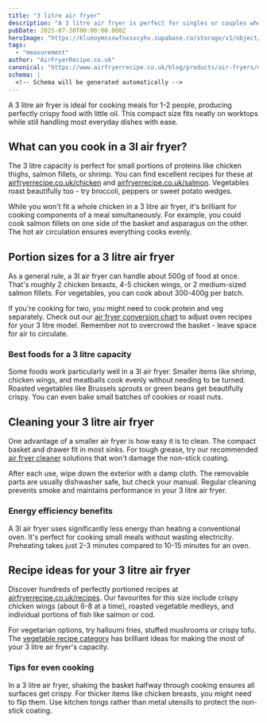```yaml
---
title: "3 litre air fryer"
description: "A 3 litre air fryer is perfect for singles or couples who want quick, healthy meals without heating up the oven. From crispy chicken wings to roasted veggies, this compact size handles most dishes with ease. We'll show you how to make the most of your 3l air fryer with clever portioning and recipe ideas."
pubDate: 2025-07-20T00:00:00.000Z
heroImage: "https://klueoymssxwfnxsvcyhv.supabase.co/storage/v1/object/public/Shmucket/3-litre-air-fryer.png"
tags:
  - "measurement"
author: "AirFryerRecipe.co.uk"
canonical: "https://www.airfryerrecipe.co.uk/blog/products/air-fryers/models/3-litre-air-fryer"
schema: |
  <!-- Schema will be generated automatically -->
---
```


<p id="">A 3 litre air fryer is ideal for cooking meals for 1-2 people, producing perfectly crispy food with little oil. This compact size fits neatly on worktops while still handling most everyday dishes with ease.</p><h2 id="">What can you cook in a 3l air fryer?</h2><p id="">The 3 litre capacity is perfect for small portions of proteins like chicken thighs, salmon fillets, or shrimp. You can find excellent recipes for these at <a href="https://www.airfryerrecipe.co.uk/recipe-category/chicken" id="">airfryerrecipe.co.uk/chicken</a> and <a href="https://www.airfryerrecipe.co.uk/recipe-category/salmon" id="">airfryerrecipe.co.uk/salmon</a>. Vegetables roast beautifully too - try broccoli, peppers or sweet potato wedges.</p><p id="">While you won't fit a whole chicken in a 3 litre air fryer, it's brilliant for cooking components of a meal simultaneously. For example, you could cook salmon fillets on one side of the basket and asparagus on the other. The hot air circulation ensures everything cooks evenly.</p><h2 id="">Portion sizes for a 3 litre air fryer</h2><p id="">As a general rule, a 3l air fryer can handle about 500g of food at once. That's roughly 2 chicken breasts, 4-5 chicken wings, or 2 medium-sized salmon fillets. For vegetables, you can cook about 300-400g per batch.</p><p id="">If you're cooking for two, you might need to cook protein and veg separately. Check out our <a href="https://www.airfryerrecipe.co.uk/air-fryer-conversion-chart" id="">air fryer conversion chart</a> to adjust oven recipes for your 3 litre model. Remember not to overcrowd the basket - leave space for air to circulate.</p><h3 id="">Best foods for a 3 litre capacity</h3><p id="">Some foods work particularly well in a 3l air fryer. Smaller items like shrimp, chicken wings, and meatballs cook evenly without needing to be turned. Roasted vegetables like Brussels sprouts or green beans get beautifully crispy. You can even bake small batches of cookies or roast nuts.</p><h2 id="">Cleaning your 3 litre air fryer</h2><p id="">One advantage of a smaller air fryer is how easy it is to clean. The compact basket and drawer fit in most sinks. For tough grease, try our recommended <a href="https://www.airfryerrecipe.co.uk/air-fryer-cleaner" id="">air fryer cleaner</a> solutions that won't damage the non-stick coating.</p><p id="">After each use, wipe down the exterior with a damp cloth. The removable parts are usually dishwasher safe, but check your manual. Regular cleaning prevents smoke and maintains performance in your 3 litre air fryer.</p><h3 id="">Energy efficiency benefits</h3><p id="">A 3l air fryer uses significantly less energy than heating a conventional oven. It's perfect for cooking small meals without wasting electricity. Preheating takes just 2-3 minutes compared to 10-15 minutes for an oven.</p><h2 id="">Recipe ideas for your 3 litre air fryer</h2><p id="">Discover hundreds of perfectly portioned recipes at <a href="https://www.airfryerrecipe.co.uk/recipes" id="">airfryerrecipe.co.uk/recipes</a>. Our favourites for this size include crispy chicken wings (about 6-8 at a time), roasted vegetable medleys, and individual portions of fish like salmon or cod.</p><p id="">For vegetarian options, try halloumi fries, stuffed mushrooms or crispy tofu. The <a href="https://www.airfryerrecipe.co.uk/recipe-category/vegetables" id="">vegetable recipe category</a> has brilliant ideas for making the most of your 3 litre air fryer's capacity.</p><h3 id="">Tips for even cooking</h3><p id="">In a 3 litre air fryer, shaking the basket halfway through cooking ensures all surfaces get crispy. For thicker items like chicken breasts, you might need to flip them. Use kitchen tongs rather than metal utensils to protect the non-stick coating.</p>
